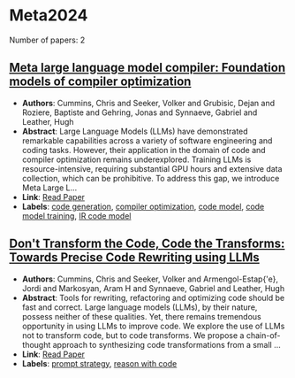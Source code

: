 # Meta2024

Number of papers: 2

## [Meta large language model compiler: Foundation models of compiler optimization](paper_1.md)
- **Authors**: Cummins, Chris and Seeker, Volker and Grubisic, Dejan and Roziere, Baptiste and Gehring, Jonas and Synnaeve, Gabriel and Leather, Hugh
- **Abstract**: Large Language Models (LLMs) have demonstrated remarkable capabilities across a variety of software engineering and coding tasks. However, their application in the domain of code and compiler optimization remains underexplored. Training LLMs is resource-intensive, requiring substantial GPU hours and extensive data collection, which can be prohibitive. To address this gap, we introduce Meta Large L...
- **Link**: [Read Paper](https://arxiv.org/pdf/2302.05319)
- **Labels**: [code generation](../../labels/code_generation.md), [compiler optimization](../../labels/compiler_optimization.md), [code model](../../labels/code_model.md), [code model training](../../labels/code_model_training.md), [IR code model](../../labels/IR_code_model.md)

## [Don't Transform the Code, Code the Transforms: Towards Precise Code Rewriting using LLMs](paper_2.md)
- **Authors**: Cummins, Chris and Seeker, Volker and Armengol-Estap{\'e}, Jordi and Markosyan, Aram H and Synnaeve, Gabriel and Leather, Hugh
- **Abstract**: Tools for rewriting, refactoring and optimizing code should be fast and correct. Large language models (LLMs), by their nature, possess neither of these qualities. Yet, there remains tremendous opportunity in using LLMs to improve code. We explore the use of LLMs not to transform code, but to code transforms. We propose a chain-of-thought approach to synthesizing code transformations from a small ...
- **Link**: [Read Paper](https://arxiv.org/pdf/2410.08806)
- **Labels**: [prompt strategy](../../labels/prompt_strategy.md), [reason with code](../../labels/reason_with_code.md)

